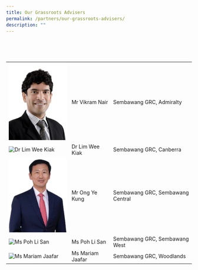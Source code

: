 ```yaml
---
title: Our Grassroots Advisers
permalink: /partners/our-grassroots-advisers/
description: ""
---
```

<table> 
<tr> 
<td><img src="/images/vikram-nair-v1.png" alt="Mr Vikram Nair" style="width:200px;"/></td> 
<td>Mr Vikram Nair </td>
<td>Sembawang GRC, Admiralty</td>
 </tr>
	<tr> 
<td><img src="/images/Dr Lim Wee Kiak.jpg" alt="Dr Lim Wee Kiak" style="width:200px;"/></td> 
<td>Dr Lim Wee Kiak</td>
<td>Sembawang GRC, Canberra</td>
 </tr>		
<tr> 
<td><img src="/images/images-removebg-preview.png" alt="Mr Ong Ye Kung" style="width:200px;"/></td> 
<td>Mr Ong Ye Kung</td>
<td>Sembawang GRC, Sembawang Central</td>
 </tr>			
<tr> 
<td><img src="/images/Ms Poh Li San.jpg" alt="Ms Poh Li San" style="width:200px;"/></td> 
<td>Ms Poh Li San</td>
<td>Sembawang GRC, Sembawang West</td>
	</tr>		
	<tr> 
<tr> 
<td><img src="/images/Ms Mariam Jaafar.jpg" alt="Ms Mariam Jaafar" style="width:200px;"/></td> 
<td>Ms Mariam Jaafar</td>
<td>Sembawang GRC, Woodlands</td>
	</tr>			
		
 </tr>